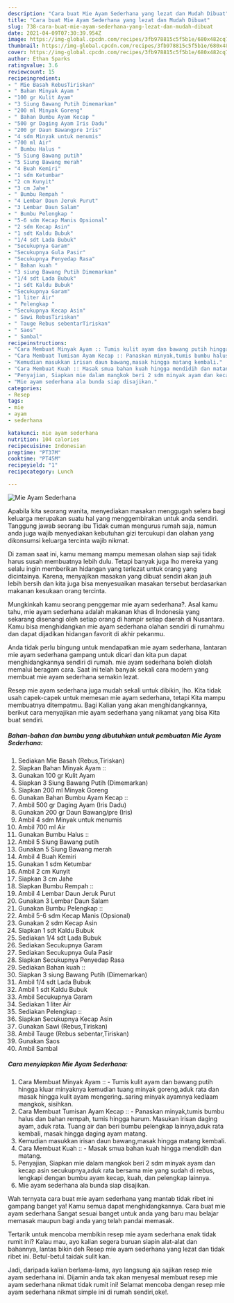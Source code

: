 ```yaml
---
description: "Cara buat Mie Ayam Sederhana yang lezat dan Mudah Dibuat"
title: "Cara buat Mie Ayam Sederhana yang lezat dan Mudah Dibuat"
slug: 738-cara-buat-mie-ayam-sederhana-yang-lezat-dan-mudah-dibuat
date: 2021-04-09T07:30:39.954Z
image: https://img-global.cpcdn.com/recipes/3fb978815c5f5b1e/680x482cq70/mie-ayam-sederhana-foto-resep-utama.jpg
thumbnail: https://img-global.cpcdn.com/recipes/3fb978815c5f5b1e/680x482cq70/mie-ayam-sederhana-foto-resep-utama.jpg
cover: https://img-global.cpcdn.com/recipes/3fb978815c5f5b1e/680x482cq70/mie-ayam-sederhana-foto-resep-utama.jpg
author: Ethan Sparks
ratingvalue: 3.6
reviewcount: 15
recipeingredient:
- " Mie Basah RebusTiriskan"
- " Bahan Minyak Ayam "
- "100 gr Kulit Ayam"
- "3 Siung Bawang Putih Dimemarkan"
- "200 ml Minyak Goreng"
- " Bahan Bumbu Ayam Kecap "
- "500 gr Daging Ayam Iris Dadu"
- "200 gr Daun Bawangpre Iris"
- "4 sdm Minyak untuk menumis"
- "700 ml Air"
- " Bumbu Halus "
- "5 Siung Bawang putih"
- "5 Siung Bawang merah"
- "4 Buah Kemiri"
- "1 sdm Ketumbar"
- "2 cm Kunyit"
- "3 cm Jahe"
- " Bumbu Rempah "
- "4 Lembar Daun Jeruk Purut"
- "3 Lembar Daun Salam"
- " Bumbu Pelengkap "
- "5-6 sdm Kecap Manis Opsional"
- "2 sdm Kecap Asin"
- "1 sdt Kaldu Bubuk"
- "1/4 sdt Lada Bubuk"
- "Secukupnya Garam"
- "Secukupnya Gula Pasir"
- "Secukupnya Penyedap Rasa"
- " Bahan kuah "
- "3 siung Bawang Putih Dimemarkan"
- "1/4 sdt Lada Bubuk"
- "1 sdt Kaldu Bubuk"
- "Secukupnya Garam"
- "1 liter Air"
- " Pelengkap "
- "Secukupnya Kecap Asin"
- " Sawi RebusTiriskan"
- " Tauge Rebus sebentarTiriskan"
- " Saos"
- " Sambal"
recipeinstructions:
- "Cara Membuat Minyak Ayam :: Tumis kulit ayam dan bawang putih hingga kluar minyaknya kemudian tuang minyak goreng,aduk rata dan masak hingga kulit ayam mengering..saring minyak ayamnya kedlaam mangkok, sisihkan."
- "Cara Membuat Tumisan Ayam Kecap :: Panaskan minyak,tumis bumbu halus dan bahan rempah, tumis hingga harum. Masukan irisan daging ayam, aduk rata. Tuang air dan beri bumbu pelengkap lainnya,aduk rata kembali, masak hingga daging ayam matang."
- "Kemudian masukkan irisan daun bawang,masak hingga matang kembali."
- "Cara Membuat Kuah :: Masak smua bahan kuah hingga mendidih dan matang."
- "Penyajian, Siapkan mie dalam mangkok beri 2 sdm minyak ayam dan kecap asin secukupnya,aduk rata bersama mie yang sudah di rebus, lengkapi dengan bumbu ayam kecap, kuah, dan pelengkap lainnya."
- "Mie ayam sederhana ala bunda siap disajikan."
categories:
- Resep
tags:
- mie
- ayam
- sederhana

katakunci: mie ayam sederhana 
nutrition: 104 calories
recipecuisine: Indonesian
preptime: "PT37M"
cooktime: "PT45M"
recipeyield: "1"
recipecategory: Lunch

---
```



![Mie Ayam Sederhana](https://img-global.cpcdn.com/recipes/3fb978815c5f5b1e/680x482cq70/mie-ayam-sederhana-foto-resep-utama.jpg)

Apabila kita seorang wanita, menyediakan masakan menggugah selera bagi keluarga merupakan suatu hal yang menggembirakan untuk anda sendiri. Tanggung jawab seorang ibu Tidak cuman mengurus rumah saja, namun anda juga wajib menyediakan kebutuhan gizi tercukupi dan olahan yang dikonsumsi keluarga tercinta wajib nikmat.

Di zaman  saat ini, kamu memang mampu memesan olahan siap saji tidak harus susah membuatnya lebih dulu. Tetapi banyak juga lho mereka yang selalu ingin memberikan hidangan yang terlezat untuk orang yang dicintainya. Karena, menyajikan masakan yang dibuat sendiri akan jauh lebih bersih dan kita juga bisa menyesuaikan masakan tersebut berdasarkan makanan kesukaan orang tercinta. 



Mungkinkah kamu seorang penggemar mie ayam sederhana?. Asal kamu tahu, mie ayam sederhana adalah makanan khas di Indonesia yang sekarang disenangi oleh setiap orang di hampir setiap daerah di Nusantara. Kamu bisa menghidangkan mie ayam sederhana olahan sendiri di rumahmu dan dapat dijadikan hidangan favorit di akhir pekanmu.

Anda tidak perlu bingung untuk mendapatkan mie ayam sederhana, lantaran mie ayam sederhana gampang untuk dicari dan kita pun dapat menghidangkannya sendiri di rumah. mie ayam sederhana boleh diolah memalui beragam cara. Saat ini telah banyak sekali cara modern yang membuat mie ayam sederhana semakin lezat.

Resep mie ayam sederhana juga mudah sekali untuk dibikin, lho. Kita tidak usah capek-capek untuk memesan mie ayam sederhana, tetapi Kita mampu membuatnya ditempatmu. Bagi Kalian yang akan menghidangkannya, berikut cara menyajikan mie ayam sederhana yang nikamat yang bisa Kita buat sendiri.

<!--inarticleads1-->

##### Bahan-bahan dan bumbu yang dibutuhkan untuk pembuatan Mie Ayam Sederhana:

1. Sediakan  Mie Basah (Rebus,Tiriskan)
1. Siapkan  Bahan Minyak Ayam ::
1. Gunakan 100 gr Kulit Ayam
1. Siapkan 3 Siung Bawang Putih (Dimemarkan)
1. Siapkan 200 ml Minyak Goreng
1. Gunakan  Bahan Bumbu Ayam Kecap ::
1. Ambil 500 gr Daging Ayam (Iris Dadu)
1. Gunakan 200 gr Daun Bawang/pre (Iris)
1. Ambil 4 sdm Minyak untuk menumis
1. Ambil 700 ml Air
1. Gunakan  Bumbu Halus ::
1. Ambil 5 Siung Bawang putih
1. Gunakan 5 Siung Bawang merah
1. Ambil 4 Buah Kemiri
1. Gunakan 1 sdm Ketumbar
1. Ambil 2 cm Kunyit
1. Siapkan 3 cm Jahe
1. Siapkan  Bumbu Rempah ::
1. Ambil 4 Lembar Daun Jeruk Purut
1. Gunakan 3 Lembar Daun Salam
1. Gunakan  Bumbu Pelengkap ::
1. Ambil 5-6 sdm Kecap Manis (Opsional)
1. Gunakan 2 sdm Kecap Asin
1. Siapkan 1 sdt Kaldu Bubuk
1. Sediakan 1/4 sdt Lada Bubuk
1. Sediakan Secukupnya Garam
1. Sediakan Secukupnya Gula Pasir
1. Siapkan Secukupnya Penyedap Rasa
1. Sediakan  Bahan kuah ::
1. Siapkan 3 siung Bawang Putih (Dimemarkan)
1. Ambil 1/4 sdt Lada Bubuk
1. Ambil 1 sdt Kaldu Bubuk
1. Ambil Secukupnya Garam
1. Sediakan 1 liter Air
1. Sediakan  Pelengkap ::
1. Siapkan Secukupnya Kecap Asin
1. Gunakan  Sawi (Rebus,Tiriskan)
1. Ambil  Tauge (Rebus sebentar,Tiriskan)
1. Gunakan  Saos
1. Ambil  Sambal




<!--inarticleads2-->

##### Cara menyiapkan Mie Ayam Sederhana:

1. Cara Membuat Minyak Ayam :: - Tumis kulit ayam dan bawang putih hingga kluar minyaknya kemudian tuang minyak goreng,aduk rata dan masak hingga kulit ayam mengering..saring minyak ayamnya kedlaam mangkok, sisihkan.
1. Cara Membuat Tumisan Ayam Kecap :: - Panaskan minyak,tumis bumbu halus dan bahan rempah, tumis hingga harum. Masukan irisan daging ayam, aduk rata. Tuang air dan beri bumbu pelengkap lainnya,aduk rata kembali, masak hingga daging ayam matang.
1. Kemudian masukkan irisan daun bawang,masak hingga matang kembali.
1. Cara Membuat Kuah :: - Masak smua bahan kuah hingga mendidih dan matang.
1. Penyajian, Siapkan mie dalam mangkok beri 2 sdm minyak ayam dan kecap asin secukupnya,aduk rata bersama mie yang sudah di rebus, lengkapi dengan bumbu ayam kecap, kuah, dan pelengkap lainnya.
1. Mie ayam sederhana ala bunda siap disajikan.




Wah ternyata cara buat mie ayam sederhana yang mantab tidak ribet ini gampang banget ya! Kamu semua dapat menghidangkannya. Cara buat mie ayam sederhana Sangat sesuai banget untuk anda yang baru mau belajar memasak maupun bagi anda yang telah pandai memasak.

Tertarik untuk mencoba membikin resep mie ayam sederhana enak tidak rumit ini? Kalau mau, ayo kalian segera buruan siapin alat-alat dan bahannya, lantas bikin deh Resep mie ayam sederhana yang lezat dan tidak ribet ini. Betul-betul taidak sulit kan. 

Jadi, daripada kalian berlama-lama, ayo langsung aja sajikan resep mie ayam sederhana ini. Dijamin anda tak akan menyesal membuat resep mie ayam sederhana nikmat tidak rumit ini! Selamat mencoba dengan resep mie ayam sederhana nikmat simple ini di rumah sendiri,oke!.

